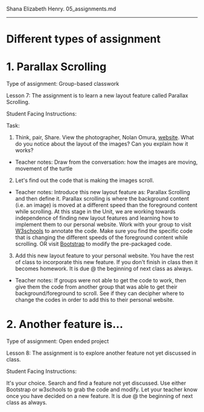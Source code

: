 Shana Elizabeth Henry.  05_assignments.md

--- 

# Different types of assignment


# 1. Parallax Scrolling

Type of assignment:  Group-based classwork

Lesson 7: The assignment is to learn a new layout feature called Parallax Scrolling.

Student Facing Instructions:

Task:
1. Think, pair, Share. View the photographer, Nolan Omura, [website](url).  What do you notice about the layout of the images?  Can you explain how it works?

- Teacher notes: Draw from the conversation: how the images are moving, movement of the turtle

2. Let's find out the code that is making the images scroll.  

- Teacher notes:  Introduce this new layout feature as: Parallax Scrolling and then define it.  Parallax scrolling is where the background content (i.e. an image) is moved at a different speed than the foreground content while scrolling.  At this stage in the Unit, we are working towards independence of finding new layout features and learning how to implement them to our personal website.  Work with your group to visit [W3schools](url) to annotate the code.  Make sure you find the specific code that is changing the different speeds of the foreground content while scrolling. OR visit [Bootstrap]([url](https://getbootstrap.com/)) to modify the pre-packaged code. 

3. Add this new layout feature to your personal website. You have the rest of class to incorporate this new feature.  If you don't finish in class then it becomes homework.  It is due @ the beginning of next class as always.

- Teacher notes: If groups were not able to get the code to work, then give them the code from another group that was able to get their background/foreground to scroll. See if they can decipher where to change the codes in order to add this to their personal website. 


# 2. Another feature is...

Type of assignment:  Open ended project

Lesson 8: The assignment is to explore another feature not yet discussed in class. 

Student Facing Instructions:

It's your choice. Search and find a feature not yet discussed. Use either Bootstrap or w3schools to grab the code and modify. Let your teacher know once you have decided on a new feature.  It is due @ the beginning of next class as always. 

